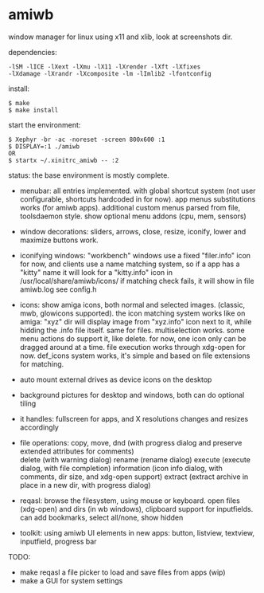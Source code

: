 # amiwb
window manager for linux using x11 and xlib, look at screenshots dir.

dependencies:
```
-lSM -lICE -lXext -lXmu -lX11 -lXrender -lXft -lXfixes 
-lXdamage -lXrandr -lXcomposite -lm -lImlib2 -lfontconfig 
```

install:
```
$ make
$ make install
```

start the environment:
```
$ Xephyr -br -ac -noreset -screen 800x600 :1
$ DISPLAY=:1 ./amiwb
OR
$ startx ~/.xinitrc_amiwb -- :2
```

status: the base environment is mostly complete.

- menubar:
    all entries implemented. with global shortcut system (not user configurable, 
    shortcuts hardcoded in for now). 
    app menus substitutions works (for amiwb apps).
    additional custom menus parsed from file, toolsdaemon style. 
    show optional menu addons (cpu, mem, sensors) 

- window decorations:
    sliders, arrows, close, resize, iconify, lower and maximize buttons work. 

- iconifying windows:
    "workbench" windows use a fixed "filer.info" icon for now, and clients use 
    a name matching system, so if a app has a "kitty" name it will look for 
    a "kitty.info" icon in /usr/local/share/amiwb/icons/
    if matching check fails, it will show in file amiwb.log see config.h

- icons:
    show amiga icons, both normal and selected images. (classic, mwb, glowicons supported).
    the icon matching system works like on amiga: "xyz" dir will display image 
    from "xyz.info" icon next to it, while hidding the .info file itself. same for 
    files. multiselection works. some menu actions do support it, like delete. 
    for now, one icon only can be dragged around at a time.
    file execution works through xdg-open for now.
    def_icons system works, it's simple and based on file extensions for matching.

- auto mount external drives as device icons on the desktop 
- background pictures for desktop and windows, both can do optional tiling  
- it handles: fullscreen for apps, and X resolutions changes and resizes accordingly

- file operations:
    copy, move, dnd (with progress dialog and preserve extended attributes for comments)  
    delete (with warning dialog)
    rename (rename dialog) 
    execute (execute dialog, with file completion)
    information (icon info dialog, with comments, dir size, and xdg-open support)
    extract (extract archive in place in a new dir, with progress dialog)

- reqasl:
    browse the filesystem, using mouse or keyboard. 
    open files (xdg-open) and dirs (in wb windows), 
    clipboard support for inputfields.
    can add bookmarks, select all/none, show hidden

- toolkit:
    using amiwb UI elements in new apps:
    button, listview, textview, inputfield, progress bar 


TODO:

- make reqasl a file picker to load and save files from apps (wip)
- make a GUI for system settings 
